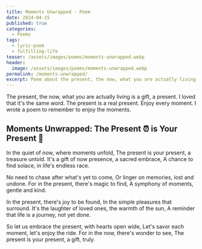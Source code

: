 ```yaml
---
title: Moments Unwrapped - Poem
date: 2024-04-15
published: true
categories:
  - Poems
tags:
  - lyric-poem
  - fulfilling-life
teaser: /assets/images/poems/moments-unwrapped.webp
header:
  image: /assets/images/poems/moments-unwrapped.webp
permalink: /moments-unwrapped/
excerpt: Poem about the present, the now, what you are actually living is a gift, a present.
---
```

The present, the now, what you are actually living is a gift, a present. I loved that it's the same word. The present is a real present. Enjoy every moment. I wrote a poem to remember to enjoy the moments.

## Moments Unwrapped: The Present ⏰ is Your Present 🎁

In the quiet of now, where moments unfold,
The present is your present, a treasure untold.
It's a gift of now presence, a sacred embrace,
A chance to find solace, in life's endless race.

No need to chase after what's yet to come,
Or linger on memories, lost and undone.
For in the present, there's magic to find,
A symphony of moments, gentle and kind.

In the present, there's joy to be found,
In the simple pleasures that surround.
It's the laughter of loved ones, the warmth of the sun,
A reminder that life is a journey, not yet done.

So let us embrace the present, with hearts open wide,
Let's savor each moment, let's enjoy the ride.
For in the now, there's wonder to see,
The present is your present, a gift, truly.
